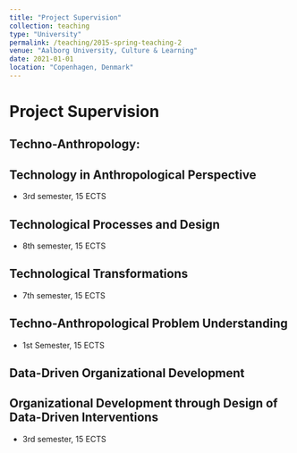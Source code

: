 ```yaml
---
title: "Project Supervision"
collection: teaching
type: "University"
permalink: /teaching/2015-spring-teaching-2
venue: "Aalborg University, Culture & Learning"
date: 2021-01-01
location: "Copenhagen, Denmark"
---
```


Project Supervision
======

Techno-Anthropology:
------

Technology in Anthropological Perspective
------
* 3rd semester, 15 ECTS

Technological Processes and Design
------
* 8th semester, 15 ECTS

Technological Transformations
------
* 7th semester, 15 ECTS

Techno-Anthropological Problem Understanding
------
* 1st Semester, 15 ECTS

Data-Driven Organizational Development
------

Organizational Development through Design of Data-Driven Interventions
------
* 3rd semester, 15 ECTS

